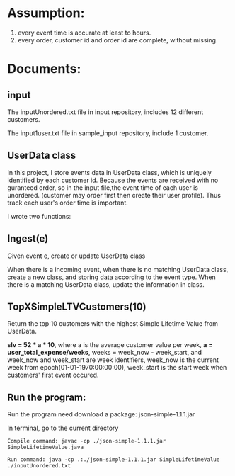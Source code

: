 # Assumption:
1. every event time is accurate at least to hours.
2. every order, customer id and order id are complete, without missing.

# Documents:
## input
The inputUnordered.txt file in input repository, includes 12 different customers.

The input1user.txt file in sample_input repository, include 1 customer.

## UserData class
In this project, I store events data in UserData class, which is uniquely identified by each customer id.
Because the events are received with no guranteed order, so in the input file,the event time of each user is unordered.
(customer may order first then create their user profile).
Thus track each user's order time is important.

I wrote two functions:

## Ingest(e)
Given event e, create or update UserData class

When there is a incoming event, when there is no matching UserData class, create a new class, and storing data according to the event type. When there is a matching UserData class, update the information in class.

## TopXSimpleLTVCustomers(10)

Return the top 10 customers with the highest Simple Lifetime Value from UserData.

**slv = 52 * a * 10**, where a is the average customer value per week, **a = user_total_expense/weeks**, weeks = week_now - week_start, and week_now and week_start are week identifiers, week_now is the current week from epoch(01-01-1970:00:00:00), week_start is the start week when customers' first event occured. 

## Run the program:
Run the program need download a package: json-simple-1.1.1.jar

In terminal, go to the current directory

```
Compile command: javac -cp ./json-simple-1.1.1.jar SimpleLifetimeValue.java

Run command: java -cp .:./json-simple-1.1.1.jar SimpleLifetimeValue ./inputUnordered.txt
```
